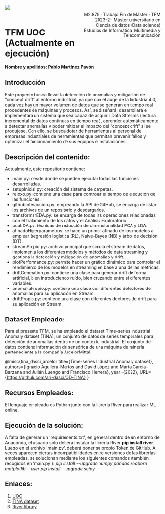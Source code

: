 <div style="width: 100%; clear: both;">
<div style="float: left; width: 50%;">
<img src="https://www.uoc.edu/portal/system/modules/edu.uoc.presentations/resources/img/branding/logo-uoc-default.png_1618809817.png", align="left">
</div>
<div style="float: right; width: 50%;">
<p style="margin: 0; padding-top: 22px; text-align:right;">M2.879 · Trabajo Fin de Máster · TFM</p>
<p style="margin: 0; text-align:right;">2023-2 · Máster universitario en Ciencia de datos (Data science)</p>
<p style="margin: 0; text-align:right; padding-button: 100px;">Estudios de Informática, Multimedia y Telecomunicación</p>
</div>
</div>
<div style="width:100%;">&nbsp;</div>


# TFM UOC (Actualmente en ejecución)

<div class="alert alert-block alert-info">
<strong>Nombre y apellidos: Pablo Martínez Pavón</strong>
</div>

## Introducción

Este proyecto busca llevar la detección de anomalías y mitigación de “concept drift” al entorno industrial, ya que con el auge de la Industria 4.0, cada vez hay un mayor volumen de datos que se generan en tiempo real procedentes de máquinas y procesos. 
Así, se diseñará, desarrollará e implementará un sistema que sea capaz de adquirir Data Streams (lectura incremental de datos continuos en tiempo real), aprender automáticamente a detectar anomalías y poder mitigar el impacto del “concept drift” si se produjese.
Con ello, se busca dotar de herramientas al personal de empresas industriales de herramientas que permitan prevenir fallos y optimizar el funcionamiento de sus equipos e instalaciones.

## Descripción del contenido: 
Actualmente, este repositorio contiene:
  - main.py: desde donde se pueden ejecutar todas las funciones desarrolladas.
  - setupInicial.py: creación del sistema de carpetas.
  - reloxo.py: contiene una clase para controlar el tiempo de ejecución de las funciones.
  - githubInteraccion.py: empleando la API de GitHub, se encarga de listar los archivos de un repositorio y descargarlos.
  - transformarEDA.py: se encarga de todas las operaciones relacionadas con el tratamiento de los datos y el Análisis Exploratorio.
  - pcaLDA.py: técnicas de reducción de dimensionalidad PCA y LDA.
  - afinadoHiperparametros: se hace un primer afinado de los modelos a emplear (regresión logística (RL), Naive-Bayes (NB) y árbol de decisión (DT).
  - streamPropio.py: archivo principal que simula el stream de datos, implementa los diferentes modelos y métodos de data streaming y gestiona la detección y mitigación de anomalías y drift.
  - plotPerformance.py: permite hacer un gráfico dinámico para controlar el rendimiento de los modelos en streaming en base a una de las métricas.
  - driftGeneration.py: contiene una clase para generar drift de forma artificial, bien introduciendo ruído, bien cruzando entre sí diferentes variables.
  - anomaliaPropio.py: contiene una clase con diferentes detectores de anomalías para su aplicación en Stream.
  - driftPropio.py: contiene una clase con diferentes dectores de drift para su aplicación en Stream.

## Dataset Empleado: 
Para el presente TFM, se ha empleado el dataset Time-series Industrial Anomaly dataset (TiNA), un conjunto de datos de series temporales para detección de anomalías dentro de un contexto industrial. El conjunto de datos contiene información de sensórica de una máquina de minería perteneciente a la compañía ArcelorMittal.

@misc{tina_dasci_arcelor
  title={Time-series Industrial Anomaly dataset},
  authors={Ignacio Aguilera-Martos and David López and Marta García-Barzana and Julián Luengo and Francisco Herrera},
  year={2022},
  URL={https://github.com/ari-dasci/OD-TINA}
}

## Recursos Empleados: 
El lenguaje empleado es Python junto con la librería River para realizar ML online.

## Ejecución de la solución:
A falta de generar un 'requirements.txt', en general dentro de un entorno de Anaconda, el usuario solo deberá instalar la librería River **pip install river**.
Luego en el archivo 'main.py', deberá poner su propio Token de GitHub.
A veces aparecen ciertas incompatibilidades entre versiones de las librerías empleadas, se solucionan mediante los siguientes comandos (también recogidos en 'main.py'):
    *pip install --upgrade numpy pandas seaborn matplotlib --user*
    *pip install --upgrade scipy*


## Enlaces:
1. [UOC](https://www.uoc.edu/portal/es/index.html)
2. [TINA dataset](https://dasci.es/transferencia/open-data/tina-dataset/)
3. [River library](https://riverml.xyz/latest/)

